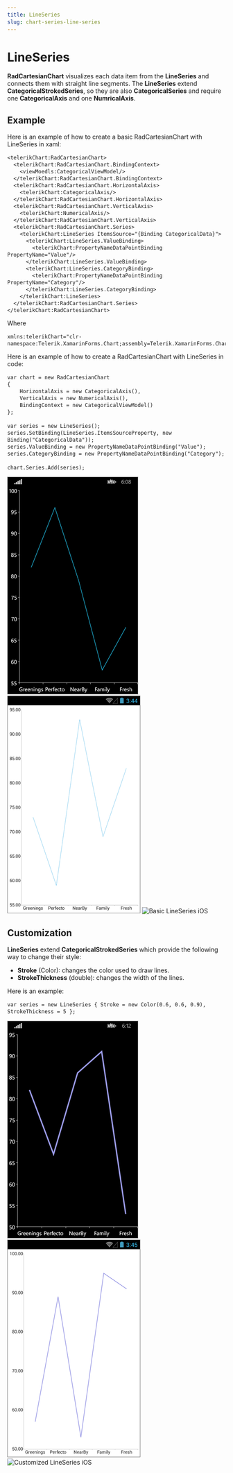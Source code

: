 ```yaml
---
title: LineSeries
slug: chart-series-line-series
---
```

# LineSeries #

**RadCartesianChart** visualizes each data item from the **LineSeries** and connects them with straight line segments. The **LineSeries** extend **CategoricalStrokedSeries**, so they are also **CategoricalSeries** and require one **CategoricalAxis** and one **NumricalAxis**.

## Example ##
Here is an example of how to create a basic RadCartesianChart with LineSeries in xaml:

	<telerikChart:RadCartesianChart>
	  <telerikChart:RadCartesianChart.BindingContext>
	    <viewMoedls:CategoricalViewModel/>
	  </telerikChart:RadCartesianChart.BindingContext>
	  <telerikChart:RadCartesianChart.HorizontalAxis>
	    <telerikChart:CategoricalAxis/>
	  </telerikChart:RadCartesianChart.HorizontalAxis>
	  <telerikChart:RadCartesianChart.VerticalAxis>
	    <telerikChart:NumericalAxis/>
	  </telerikChart:RadCartesianChart.VerticalAxis>
	  <telerikChart:RadCartesianChart.Series>
	    <telerikChart:LineSeries ItemsSource="{Binding CategoricalData}">
	      <telerikChart:LineSeries.ValueBinding>
	        <telerikChart:PropertyNameDataPointBinding PropertyName="Value"/>
	      </telerikChart:LineSeries.ValueBinding>
	      <telerikChart:LineSeries.CategoryBinding>
	        <telerikChart:PropertyNameDataPointBinding PropertyName="Category"/>
	      </telerikChart:LineSeries.CategoryBinding>
	    </telerikChart:LineSeries>
	  </telerikChart:RadCartesianChart.Series>
	</telerikChart:RadCartesianChart>
Where

	xmlns:telerikChart="clr-namespace:Telerik.XamarinForms.Chart;assembly=Telerik.XamarinForms.Chart"
Here is an example of how to create a RadCartesianChart with LineSeries in code:

	var chart = new RadCartesianChart
	{
	    HorizontalAxis = new CategoricalAxis(),
	    VerticalAxis = new NumericalAxis(),
	    BindingContext = new CategoricalViewModel()
	};
	
	var series = new LineSeries();
	series.SetBinding(LineSeries.ItemsSourceProperty, new Binding("CategoricalData"));   
	series.ValueBinding = new PropertyNameDataPointBinding("Value");
	series.CategoryBinding = new PropertyNameDataPointBinding("Category");
	
	chart.Series.Add(series);

![Basic LineSeries WP](/images/controls/chart/series/cartesan-line-series-basic-example-WP.png)
![Basic LineSeries Android](/images/controls/chart/series/cartesan-line-series-basic-example-andro.png)
![Basic LineSeries iOS](/images/controls/chart/series/cartesan-area-line-basic-example-iOS.png)
## Customization ##
**LineSeries** extend **CategoricalStrokedSeries** which provide the following way to change their style:

- **Stroke** (Color): changes the color used to draw lines.
- **StrokeThickness** (double): changes the width of the lines.

Here is an example:

	var series = new LineSeries { Stroke = new Color(0.6, 0.6, 0.9), StrokeThickness = 5 };

![Customized LineSeries WP](/images/controls/chart/series/cartesan-line-series-customization-example-WP.png)
![Customized LineSeries Android](/images/controls/chart/series/cartesan-line-series-customization-example-andro.png)
![Customized LineSeries iOS](/images/controls/chart/series/cartesan-area-line-customization-example-iOS.png)
